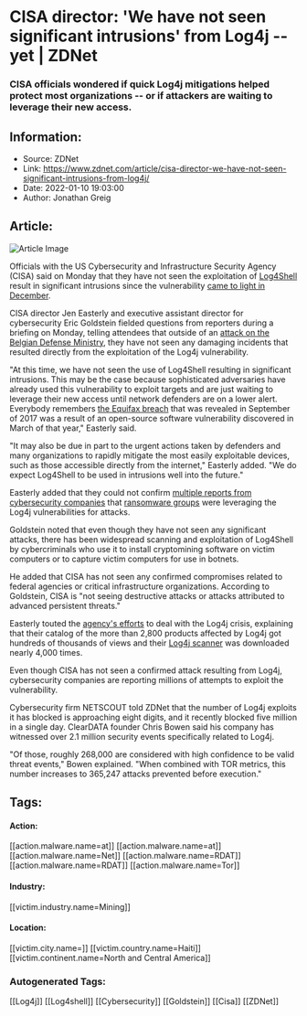 # CISA director: 'We have not seen significant intrusions' from Log4j -- yet | ZDNet
### CISA officials wondered if quick Log4j mitigations helped protect most organizations -- or if attackers are waiting to leverage their new access.

## Information:
+ Source: ZDNet
+ Link: https://www.zdnet.com/article/cisa-director-we-have-not-seen-significant-intrusions-from-log4j/
+ Date: 2022-01-10 19:03:00
+ Author: Jonathan Greig


## Article:
![Article Image](https://www.zdnet.com/a/img/resize/ae87ac070a5b3d088fcafae17c131be3067edb71/2022/01/10/d0db5c59-423a-428b-a098-a043e397f51b/shutterstock-2090832775.jpg?width=770&height=578&fit=crop&auto=webp)

Officials with the US Cybersecurity and Infrastructure Security Agency (CISA) said on Monday that they have not seen the exploitation of [Log4Shell](https://www.zdnet.com/article/log4j-zero-day-flaw-what-you-need-to-know-and-how-to-protect-yourself/) result in significant intrusions since the vulnerability [came to light in December](https://www.zdnet.com/article/second-log4j-vulnerability-found-apache-log4j-2-16-0-released/).

CISA director Jen Easterly and executive assistant director for cybersecurity Eric Goldstein fielded questions from reporters during a briefing on Monday, telling attendees that outside of an [attack on the Belgian Defense Ministry](https://www.zdnet.com/article/belgian-defense-ministry-confirms-cyberattack-through-log4j-exploitation/), they have not seen any damaging incidents that resulted directly from the exploitation of the Log4j vulnerability. 


"At this time, we have not seen the use of Log4Shell resulting in significant intrusions. This may be the case because sophisticated adversaries have already used this vulnerability to exploit targets and are just waiting to leverage their new access until network defenders are on a lower alert. Everybody remembers [the Equifax breach](https://www.zdnet.com/article/how-the-equifax-breach-breaks-down-by-the-numbers/) that was revealed in September of 2017 was a result of an open-source software vulnerability discovered in March of that year," Easterly said. 

"It may also be due in part to the urgent actions taken by defenders and many organizations to rapidly mitigate the most easily exploitable devices, such as those accessible directly from the internet," Easterly added. "We do expect Log4Shell to be used in intrusions well into the future." 

Easterly added that they could not confirm [multiple reports from cybersecurity companies](https://www.zdnet.com/article/conti-ransomware-attacking-vmware-vcenter-servers-through-log4j-vulnerability/) that [ransomware groups](https://www.zdnet.com/article/khonsari-ransomware-iranian-group-nemesis-kitten-seen-exploiting-log4j/) were leveraging the Log4j vulnerabilities for attacks. 

Goldstein noted that even though they have not seen any significant attacks, there has been widespread scanning and exploitation of Log4Shell by cybercriminals who use it to install cryptomining software on victim computers or to capture victim computers for use in botnets.

He added that CISA has not seen any confirmed compromises related to federal agencies or critical infrastructure organizations. According to Goldstein, CISA is "not seeing destructive attacks or attacks attributed to advanced persistent threats."






Easterly touted the [agency's efforts](https://www.zdnet.com/article/cisa-orders-federal-agencies-to-mitigate-log4j-vulnerabilities-in-emergency-directive/) to deal with the Log4j crisis, explaining that their catalog of the more than 2,800 products affected by Log4j got hundreds of thousands of views and their [Log4j scanner](https://www.zdnet.com/article/multiple-log4j-scanners-released-by-cisa-crowdstrike-more/) was downloaded nearly 4,000 times. 

Even though CISA has not seen a confirmed attack resulting from Log4j, cybersecurity companies are reporting millions of attempts to exploit the vulnerability. 

Cybersecurity firm NETSCOUT told ZDNet that the number of Log4j exploits it has blocked is approaching eight digits, and it recently blocked five million in a single day. ClearDATA founder Chris Bowen said his company has witnessed over 2.1 million security events specifically related to Log4j. 

"Of those, roughly 268,000 are considered with high confidence to be valid threat events," Bowen explained. "When combined with TOR metrics, this number increases to 365,247 attacks prevented before execution."





## Tags:

#### Action:
[[action.malware.name=at]] [[action.malware.name=at]] [[action.malware.name=Net]] [[action.malware.name=RDAT]] [[action.malware.name=RDAT]] [[action.malware.name=Tor]]

#### Industry:
[[victim.industry.name=Mining]]

#### Location:
[[victim.city.name=]] [[victim.country.name=Haiti]] [[victim.continent.name=North and Central America]]

### Autogenerated Tags:
[[Log4j]] [[Log4shell]] [[Cybersecurity]] [[Goldstein]] [[Cisa]] [[ZDNet]]

